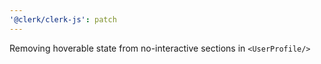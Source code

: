 ```yaml
---
'@clerk/clerk-js': patch
---
```


Removing hoverable state from no-interactive sections in `<UserProfile/>`

